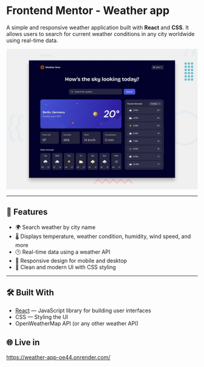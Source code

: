 # Frontend Mentor - Weather app

A simple and responsive weather application built with **React** and **CSS**. It allows users to search for current weather conditions in any city worldwide using real-time data.

![screenshot](./preview.jpg)

---

## 🚀 Features

- 🌍 Search weather by city name
- 🌡️ Displays temperature, weather condition, humidity, wind speed, and more
- 🕒 Real-time data using a weather API
- 📱 Responsive design for mobile and desktop
- 🎨 Clean and modern UI with CSS styling

---

## 🛠️ Built With

- [React](https://reactjs.org/) — JavaScript library for building user interfaces
- CSS — Styling the UI
- OpenWeatherMap API (or any other weather API)

## 🌐 Live in

https://weather-app-oe44.onrender.com/
